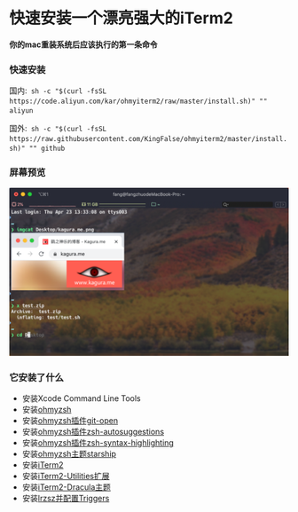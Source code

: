 # 快速安装一个漂亮强大的iTerm2

**你的mac重装系统后应该执行的第一条命令**

### 快速安装
国内:` sh -c "$(curl -fsSL https://code.aliyun.com/kar/ohmyiterm2/raw/master/install.sh)" "" aliyun`

国外:` sh -c "$(curl -fsSL https://raw.githubusercontent.com/KingFalse/ohmyiterm2/master/install.sh)" "" github`

### 屏幕预览
![screenshot.png](screenshot.png "screenshot.png")

### 它安装了什么
* 安装Xcode Command Line Tools
* 安装[ohmyzsh](https://github.com/ohmyzsh/ohmyzsh)
* 安装[ohmyzsh插件git-open](https://github.com/paulirish/git-open)
* 安装[ohmyzsh插件zsh-autosuggestions](https://github.com/zsh-users/zsh-autosuggestions)
* 安装[ohmyzsh插件zsh-syntax-highlighting](https://github.com/zsh-users/zsh-syntax-highlighting)
* 安装[ohmyzsh主题starship](https://starship.rs/)
* 安装[iTerm2](https://iterm2.com/)
* 安装[iTerm2-Utilities扩展](https://www.iterm2.com/documentation-utilities.html)
* 安装[iTerm2-Dracula主题](https://github.com/dracula/iterm)
* 安装[lrzsz并配置Triggers](https://ohse.de/uwe/software/lrzsz.html)

